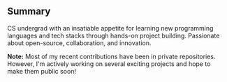 

<!--
**santshvm/santshvm** is a ✨ _special_ ✨ repository because its `README.md` (this file) appears on your GitHub profile.

Here are some ideas to get you started:

- 🔭 I’m currently working on ...
- 🌱 I’m currently learning ...
- 👯 I’m looking to collaborate on ...
- 🤔 I’m looking for help with ...
- 💬 Ask me about ...
- 📫 How to reach me: ...
- 😄 Pronouns: ...
- ⚡ Fun fact: ...
-->

## Summary

CS undergrad with an insatiable appetite for learning new programming languages and tech stacks through hands-on project building. Passionate about open-source, collaboration, and innovation. 


**Note:** Most of my recent contributions have been in private repositories. However, I'm actively working on several exciting projects and hope to make them public soon!

